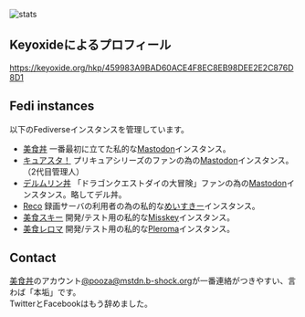 ![stats](https://github-readme-stats.vercel.app/api?username=pooza&hide=prs,issues,contribs)

## Keyoxideによるプロフィール

https://keyoxide.org/hkp/459983A9BAD60ACE4F8EC8EB98DEE2E2C876D8D1

## Fedi instances

以下のFediverseインスタンスを管理しています。

- [美食丼](https://mstdn.b-shock.org) 一番最初に立てた私的な[Mastodon](https://github.com/tootsuite/mastodon)インスタンス。
- [キュアスタ！](https://precure.ml) プリキュアシリーズのファンの為の[Mastodon](https://github.com/tootsuite/mastodon)インスタンス。（2代目管理人）
- [デルムリン丼](https://mstdn.delmulin.com) 「ドラゴンクエストダイの大冒険」ファンの為の[Mastodon](https://github.com/tootsuite/mastodon)インスタンス。略してデル丼。
- [Reco](https://reco.shrieker.net) 録画サーバの利用者の為の私的な[めいすきー](https://github.com/mei23/misskey)インスタンス。
- [美食スキー](https://dev.mis.b-shock.org) 開発/テスト用の私的な[Misskey](https://github.com/misskey-dev/misskey)インスタンス。
- [美食レロマ](https://dev.ple.b-shock.org) 開発/テスト用の私的な[Pleroma](https://git.pleroma.social/pleroma/pleroma)インスタンス。

## Contact

[美食丼](https://mstdn.b-shock.org)のアカウント[@pooza@mstdn.b-shock.org](https://mstdn.b-shock.org/@pooza)が一番連絡がつきやすい、言わば「本垢」です。  
TwitterとFacebookはもう辞めました。
